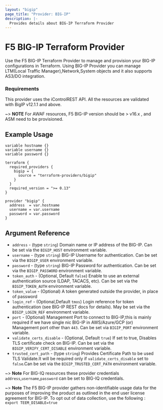```yaml
---
layout: "bigip"
page_title: "Provider: BIG-IP"
description: |-
  Provides details about BIG-IP Terraform Provider
---
```


# F5 BIG-IP Terraform Provider

Use the F5 BIG-IP Terraform Provider to manage and provision your BIG-IP
configurations in Terraform. Using BIG-IP Provider you can manage LTM(Local Traffic Manager),Network,System objects and it also supports AS3/DO integration.

### Requirements

This provider uses the iControlREST API. All the resources are validated with BigIP v12.1.1 and above.

~> **NOTE** For AWAF resources, F5 BIG-IP version should be > v16.x , and ASM need to be provisioned.

## Example Usage
```hcl
variable hostname {}
variable username {}
variable password {}

terraform {
  required_providers {
    bigip = {
      source = "terraform-providers/bigip"
    }
  }
  required_version = ">= 0.13"
}

provider "bigip" {
  address  = var.hostname
  username = var.username
  password = var.password
}
```

## Argument Reference

- `address` - (type `string`) Domain name or IP address of the BIG-IP. Can be set via the `BIGIP_HOST` environment variable.
- `username` - (type `string`) BIG-IP Username for authentication. Can be set via the `BIGIP_USER` environment variable.
- `password` - (type `string`) BIG-IP Password for authentication. Can be set via the `BIGIP_PASSWORD` environment variable.
- `token_auth` - (Optional, Default `false`) Enable to use an external authentication source (LDAP, TACACS, etc). Can be set via the `BIGIP_TOKEN_AUTH` environment variable.
- `token_value` - (Optional) A token generated outside the provider, in place of password
- `login_ref` - (Optional,Default `tmos`) Login reference for token authentication (see BIG-IP REST docs for details). May be set via the `BIGIP_LOGIN_REF` environment variable.
- `port` - (Optional) Management Port to connect to BIG-IP,this is mainly required if we have single nic BIG-IP in AWS/Azure/GCP (or) Management port other than `443`. Can be set via `BIGIP_PORT` environment variable.
- `validate_certs_disable` - (Optional, Default `true`) If set to true, Disables TLS certificate check on BIG-IP. Can be set via the `BIGIP_VERIFY_CERT_DISABLE` environment variable.
- `trusted_cert_path` - (type `string`) Provides Certificate Path to be used TLS Validate.It will be required only if `validate_certs_disable` set to `false`.Can be set via the `BIGIP_TRUSTED_CERT_PATH` environment variable.

~> **Note** For BIG-IQ resources these provider credentials `address`,`username`,`password` can be set to BIG-IQ credentials.

~> **Note** The F5 BIG-IP provider gathers non-identifiable usage data for the purposes of improving the product as outlined in the end user license agreement for BIG-IP. To opt out of data collection, use the following : `export TEEM_DISABLE=true`
